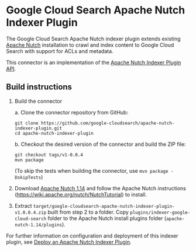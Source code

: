 # Google Cloud Search Apache Nutch Indexer Plugin

The Google Cloud Search Apache Nutch indexer plugin extends existing
[Apache Nutch](http://nutch.apache.org/) installation to crawl and index content to Google Cloud
Search with support for ACLs and metadata.

This connector is an implementation of the
[Apache Nutch Indexer Plugin API](https://wiki.apache.org/nutch/IndexWriters).

## Build instructions

1. Build the connector

   a. Clone the connector repository from GitHub:
      ```
      git clone https://github.com/google-cloudsearch/apache-nutch-indexer-plugin.git
      cd apache-nutch-indexer-plugin
      ```

   b. Checkout the desired version of the connector and build the ZIP file:
      ```
      git checkout tags/v1-0.0.4
      mvn package
      ```
      (To skip the tests when building the connector, use `mvn package -DskipTests`)

2. Download [Apache Nutch 1.14](http://archive.apache.org/dist/nutch/1.14/) and follow the Apache
   Nutch instructions (https://wiki.apache.org/nutch/NutchTutorial) to install.

3. Extract `target/google-cloudsearch-apache-nutch-indexer-plugin-v1.0.0.4.zip` built from step 2 to
   a folder. Copy `plugins/indexer-google-cloud-search` folder to the Apache Nutch install plugins
   folder (`apache-nutch-1.14/plugins`).

For further information on configuration and deployment of this indexer plugin, see
[Deploy an Apache Nutch Indexer
Plugin](https://developers.google.com/cloud-search/docs/guides/apache-nutch-connector).
